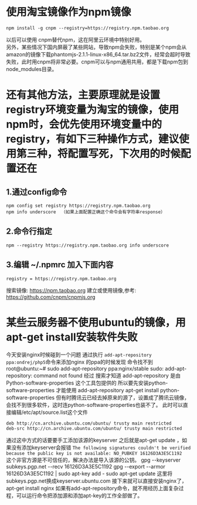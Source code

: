 # 使用淘宝镜像作为npm镜像
```
npm install -g cnpm --registry=https://registry.npm.taobao.org
```
以后可以使用 cnpm替代npm，这在阿里云环境中特别好用。  
另外，某些情况下国内屏蔽了某些网站，导致npm会失败，特别是某个npm会从amazon的镜像下载phantomjs-2.1.1-linux-x86_64.tar.bz2文件，经常会超时导致失败，此时用cnpm将非常必要。cnpm可以与npm通用共用，都是下载npm包到node_modules目录。

# 还有其他方法，主要原理就是设置registry环境变量为淘宝的镜像，使用npm时，会优先使用环境变量中的registry，有如下三种操作方式，建议使用第三种，将配置写死，下次用的时候配置还在
## 1.通过config命令
```
npm config set registry https://registry.npm.taobao.org 
npm info underscore  （如果上面配置正确这个命令会有字符串response）
```
## 2.命令行指定
```
npm --registry https://registry.npm.taobao.org info underscore 
```
## 3.编辑 ~/.npmrc 加入下面内容
```
registry = https://registry.npm.taobao.org
```
搜索镜像: https://npm.taobao.org
建立或使用镜像,参考: https://github.com/cnpm/cnpmjs.org


# 某些云服务器不使用ubuntu的镜像，用apt-get install安装软件失败
今天安装nginx时候碰到一个问题
通过执行 ``` add-apt-repository ppa:ondrej/php5 ```命令来添加nginx 的ppa的时候发现 命令找不到
root@ubuntu:~# sudo add-apt-repository
ppa:nginx/stable
sudo: add-apt-repository: command not found
经过 搜索才知道 add-apt-repository 是由 Python-software-properties 这个工具包提供的
所以要先安装python-software-properties 才能使用 add-apt-repository
apt-get install python-software-properties
但有时腾讯云已经去掉原来的源了，设置成了腾讯云镜像，会找不到很多软件，这时连python-software-properties也装不了。
此时可以直接编辑/etc/apt/source.list这个文件
```
deb http://cn.archive.ubuntu.com/ubuntu/ trusty main restricted
deb-src http://cn.archive.ubuntu.com/ubuntu/ trusty main restricted
```
通过这中方式的话要要手工添加该源的keyserver
之后就是apt-get update ，如果没有添加keyserver会报错
```The following signatures couldn't be verified because the public key is not available: NO_PUBKEY 16126D3A3E5C1192 ```
这个非官方源是不可信任的，解决办法是导入该源的公钥。 
gpg --keyserver subkeys.pgp.net --recv 16126D3A3E5C1192 
gpg --export --armor 16126D3A3E5C1192 | sudo apt-key add - 
sudo apt-get update 
这里将subkeys.pgp.net换成keyserver.ubuntu.com
接下来就可以直接安装nginx了，apt-get install nginx 
如果有add-apt-repository命令，就不用经历上面复杂过程，可以运行命令把添加源和添加apt-key的工作全部做了。

